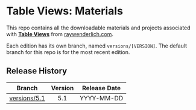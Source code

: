# Table Views: Materials

This repo contains all the downloadable materials and projects associated with **[Table Views](https://www.raywenderlich.com/10796666-table-views)** from [raywenderlich.com](https://www.raywenderlich.com).

Each edition has its own branch, named `versions/[VERSION]`. The default branch for this repo is for the most recent edition.

## Release History

| Branch                                                                            | Version | Release Date |
| --------------------------------------------------------------------------------- |:-------:|:------------:|
| [versions/5.1](https://github.com/raywenderlich/video-tv-materials/tree/versions/5.1) | 5.1     | YYYY-MM-DD   |
